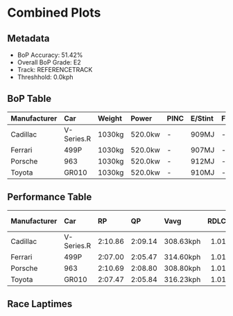 # Combined Plots

## Metadata

- BoP Accuracy: 51.42%
- Overall BoP Grade: E2
- Track: REFERENCETRACK
- Threshhold: 0.0kph

## BoP Table
| Manufacturer   | Car        | Weight   | Power   | PINC   | E/Stint   | FDS   | RDP    | QDP    | TDP    |
|:---------------|:-----------|:---------|:--------|:-------|:----------|:------|:-------|:-------|:-------|
| Cadillac       | V-Series.R | 1030kg   | 520.0kw | -      | 909MJ     | -     | 36.81% | 66.67% | 20.86% |
| Ferrari        | 499P       | 1030kg   | 520.0kw | -      | 907MJ     | -     | 39.06% | 25.00% | 9.38%  |
| Porsche        | 963        | 1030kg   | 520.0kw | -      | 912MJ     | -     | 33.50% | 32.00% | 28.93% |
| Toyota         | GR010      | 1030kg   | 520.0kw | -      | 910MJ     | -     | 43.94% | 60.00% | 7.58%  |

## Performance Table
| Manufacturer   | Car        | RP      | QP      | Vavg      |   RDLC | BOP-Grade   | Match   |
|:---------------|:-----------|:--------|:--------|:----------|-------:|:------------|:--------|
| Cadillac       | V-Series.R | 2:10.86 | 2:09.14 | 308.63kph |   1.01 | +Ω1         | 46.67%  |
| Ferrari        | 499P       | 2:07.00 | 2:05.47 | 314.60kph |   1.01 | -Ω1         | 42.00%  |
| Porsche        | 963        | 2:10.69 | 2:08.80 | 308.80kph |   1.01 | +E2         | 51.52%  |
| Toyota         | GR010      | 2:07.47 | 2:05.84 | 316.23kph |   1.01 | -D1         | 65.52%  |

## Race Laptimes
<div>                        <script type="text/javascript">window.PlotlyConfig = {MathJaxConfig: 'local'};</script>
        <script charset="utf-8" src="https://cdn.plot.ly/plotly-3.0.1.min.js"></script>                <div id="572fd28b-f4a8-49c7-8a2a-18c0d9e889f3" class="plotly-graph-div" style="height:100%; width:100%;"></div>            <script type="text/javascript">                window.PLOTLYENV=window.PLOTLYENV || {};                                if (document.getElementById("572fd28b-f4a8-49c7-8a2a-18c0d9e889f3")) {                    Plotly.newPlot(                        "572fd28b-f4a8-49c7-8a2a-18c0d9e889f3",                        [{"box":{"visible":true},"line":{"color":"rgb(0,30,255)"},"name":"V-Series.R","points":false,"y":[131.9524465927538,131.2893165671531,131.93772400199117,130.2556680073592,131.3917612612098,131.91625355712898,130.09433295025187,131.95980788813512,131.4868446598852,132.16469727624857,131.52487801935538,132.1248235929331,131.5211973716647,131.31262733586058,129.3588168534015,130.56729617850178,130.57895156285554,131.49175219013944,129.4489927218227,129.47598413822084,131.0003857234362,130.4666918082904,130.29860889708354,129.79742736987188,130.14892922433,131.52487801935538,129.23551515576435,129.8814688254753,130.98995722164602,130.8396641076107,130.39123853063185,130.8997813532248,129.98820760850447,130.62618654155236,130.1250050143407,130.41700306446646,131.344526282513,132.2223607567356,131.8677916958686,130.51024613929656,129.93974574724413,131.06295673417742,130.46730524957215,129.54591644434342,130.62679998283414,131.92729550020098,131.17582993002438,129.9563086618521,131.95980788813512,131.4236602078622,130.66299301845896,130.53723755569473,132.07513484910913,131.2598713856278,131.1279815100458,129.91030056571884,131.3623160796845,132.00642942555015,131.15067883747153,129.1888936183493],"type":"violin"},{"box":{"visible":true},"line":{"color":"rgb(255,0,0)"},"name":"499P","points":false,"y":[128.0985823793065,128.40158720213,127.606948071919,126.19611929213225,126.16378280906413,126.84045365845252,126.4494217428325,128.39500014076424,128.54231078585235,127.88599994432165,128.0231305854809,126.73266538155879,126.58415708894965,127.04644903207164,127.83150698211429,126.11887102702507,126.01467569269447,126.54044295443164,125.83682503581981,126.23624048408712,125.90149800195604,125.66675908783193,127.9159411323477,128.4369178040007,125.68951439073173,128.08061766649087,125.85419092487493,127.09914552299745,127.40873740718665,127.7422822417967,127.0218972578903,126.77877481111888,127.72431752898108,126.44283468146676,127.52490921672766,128.01594470035462,125.45597312412866,126.82428541691844,126.35121464610711,126.53924530691059,125.87694622777471,128.1009776743486,127.48598567229382,127.53329274937498,126.72488067267201,128.60099551438338,125.58531905640112,125.82664503189096,125.72424616884194,128.27942715498375],"type":"violin"},{"box":{"visible":true},"line":{"color":"rgb(255,128,102)"},"name":"963","points":false,"y":[131.39809914271834,131.8795975826638,129.87990508207398,132.31933340281805,132.45629022948623,131.62226614600925,131.06891143377604,131.85933042894158,129.99659475501994,129.4561373224281,130.71761410259134,132.5029660986646,131.75308141094342,132.34082886888706,130.31165687197407,132.1344723946247,132.26528765955888,130.13785067490187,129.76505787764822,130.94423773057585,132.4955962245838,132.74924272419793,131.53996921877368,130.85457092925947,131.32440040191037,131.02346387694445,131.01056659730304,131.72544438314043,129.44262588661329,131.0480301238804,132.63869461298597,132.8475077119419,130.41360679675842,131.03267621954544,130.30858609110706,129.93824991854694,130.27664997009026,129.34251843034914,129.62871520715345,129.32163712045354,129.6784618571988,129.8025214042256,129.14537429868778,131.59155833733928,130.54810699873298,129.19266432403955,129.18529444995877,130.4369447313476,130.33867974360362,128.7566134409257,130.30735777876023,128.91506573366286,130.0672227149609,129.99229566180614,128.52691903207415,129.21968719566914,131.8052846856824,131.62963602009003,132.7910053439891,130.35833274115242,129.91614029630455,130.74647944274113,130.8195640273757,128.91445157748944,130.03774321863773,129.18099535674497],"type":"violin"},{"box":{"visible":true},"line":{"color":"rgb(102,5,0)"},"name":"GR010","points":false,"y":[128.3093597101293,128.02054166552048,127.46802018887739,127.63485297240923,127.45964865135251,128.6675419228016,126.95735639985882,126.68288956243548,127.07635182610555,128.213087028593,127.9469917286946,127.40523365744069,127.68388626362648,129.01854853188112,127.88898893298638,128.27407965913153,127.66116351891604,127.3005894383795,127.51824941402676,126.85271218079762,127.81962476492298,126.36656503738769,126.45327024746695,126.81982399766413,125.85291141353878,125.84155004118358,127.1020644056463,125.4696145882918,127.30118740534556,126.02094013100273,127.85311091502255,127.39327431811941,127.79451015234828,128.7614227364736,127.39626415294973,127.6832882966604,127.4464933780991,126.6362481390825,127.42018283159229,126.29720086932427,127.01177139377064,126.71637571253507,128.01097419406344,127.26710328827993,128.90553277529503,128.58382654755266,128.66694395583554,126.59857622022047,127.52363111672133,126.17641154217937,128.10784484256578,128.72016301581522,128.9557620004444,126.77796631003964,128.2896268002492,128.8295909706049,128.08213226302502,126.31155207650981],"type":"violin"}],                        {"template":{"data":{"histogram2dcontour":[{"type":"histogram2dcontour","colorbar":{"outlinewidth":0,"ticks":""},"colorscale":[[0.0,"#0d0887"],[0.1111111111111111,"#46039f"],[0.2222222222222222,"#7201a8"],[0.3333333333333333,"#9c179e"],[0.4444444444444444,"#bd3786"],[0.5555555555555556,"#d8576b"],[0.6666666666666666,"#ed7953"],[0.7777777777777778,"#fb9f3a"],[0.8888888888888888,"#fdca26"],[1.0,"#f0f921"]]}],"choropleth":[{"type":"choropleth","colorbar":{"outlinewidth":0,"ticks":""}}],"histogram2d":[{"type":"histogram2d","colorbar":{"outlinewidth":0,"ticks":""},"colorscale":[[0.0,"#0d0887"],[0.1111111111111111,"#46039f"],[0.2222222222222222,"#7201a8"],[0.3333333333333333,"#9c179e"],[0.4444444444444444,"#bd3786"],[0.5555555555555556,"#d8576b"],[0.6666666666666666,"#ed7953"],[0.7777777777777778,"#fb9f3a"],[0.8888888888888888,"#fdca26"],[1.0,"#f0f921"]]}],"heatmap":[{"type":"heatmap","colorbar":{"outlinewidth":0,"ticks":""},"colorscale":[[0.0,"#0d0887"],[0.1111111111111111,"#46039f"],[0.2222222222222222,"#7201a8"],[0.3333333333333333,"#9c179e"],[0.4444444444444444,"#bd3786"],[0.5555555555555556,"#d8576b"],[0.6666666666666666,"#ed7953"],[0.7777777777777778,"#fb9f3a"],[0.8888888888888888,"#fdca26"],[1.0,"#f0f921"]]}],"contourcarpet":[{"type":"contourcarpet","colorbar":{"outlinewidth":0,"ticks":""}}],"contour":[{"type":"contour","colorbar":{"outlinewidth":0,"ticks":""},"colorscale":[[0.0,"#0d0887"],[0.1111111111111111,"#46039f"],[0.2222222222222222,"#7201a8"],[0.3333333333333333,"#9c179e"],[0.4444444444444444,"#bd3786"],[0.5555555555555556,"#d8576b"],[0.6666666666666666,"#ed7953"],[0.7777777777777778,"#fb9f3a"],[0.8888888888888888,"#fdca26"],[1.0,"#f0f921"]]}],"surface":[{"type":"surface","colorbar":{"outlinewidth":0,"ticks":""},"colorscale":[[0.0,"#0d0887"],[0.1111111111111111,"#46039f"],[0.2222222222222222,"#7201a8"],[0.3333333333333333,"#9c179e"],[0.4444444444444444,"#bd3786"],[0.5555555555555556,"#d8576b"],[0.6666666666666666,"#ed7953"],[0.7777777777777778,"#fb9f3a"],[0.8888888888888888,"#fdca26"],[1.0,"#f0f921"]]}],"mesh3d":[{"type":"mesh3d","colorbar":{"outlinewidth":0,"ticks":""}}],"scatter":[{"fillpattern":{"fillmode":"overlay","size":10,"solidity":0.2},"type":"scatter"}],"parcoords":[{"type":"parcoords","line":{"colorbar":{"outlinewidth":0,"ticks":""}}}],"scatterpolargl":[{"type":"scatterpolargl","marker":{"colorbar":{"outlinewidth":0,"ticks":""}}}],"bar":[{"error_x":{"color":"#2a3f5f"},"error_y":{"color":"#2a3f5f"},"marker":{"line":{"color":"#E5ECF6","width":0.5},"pattern":{"fillmode":"overlay","size":10,"solidity":0.2}},"type":"bar"}],"scattergeo":[{"type":"scattergeo","marker":{"colorbar":{"outlinewidth":0,"ticks":""}}}],"scatterpolar":[{"type":"scatterpolar","marker":{"colorbar":{"outlinewidth":0,"ticks":""}}}],"histogram":[{"marker":{"pattern":{"fillmode":"overlay","size":10,"solidity":0.2}},"type":"histogram"}],"scattergl":[{"type":"scattergl","marker":{"colorbar":{"outlinewidth":0,"ticks":""}}}],"scatter3d":[{"type":"scatter3d","line":{"colorbar":{"outlinewidth":0,"ticks":""}},"marker":{"colorbar":{"outlinewidth":0,"ticks":""}}}],"scattermap":[{"type":"scattermap","marker":{"colorbar":{"outlinewidth":0,"ticks":""}}}],"scattermapbox":[{"type":"scattermapbox","marker":{"colorbar":{"outlinewidth":0,"ticks":""}}}],"scatterternary":[{"type":"scatterternary","marker":{"colorbar":{"outlinewidth":0,"ticks":""}}}],"scattercarpet":[{"type":"scattercarpet","marker":{"colorbar":{"outlinewidth":0,"ticks":""}}}],"carpet":[{"aaxis":{"endlinecolor":"#2a3f5f","gridcolor":"white","linecolor":"white","minorgridcolor":"white","startlinecolor":"#2a3f5f"},"baxis":{"endlinecolor":"#2a3f5f","gridcolor":"white","linecolor":"white","minorgridcolor":"white","startlinecolor":"#2a3f5f"},"type":"carpet"}],"table":[{"cells":{"fill":{"color":"#EBF0F8"},"line":{"color":"white"}},"header":{"fill":{"color":"#C8D4E3"},"line":{"color":"white"}},"type":"table"}],"barpolar":[{"marker":{"line":{"color":"#E5ECF6","width":0.5},"pattern":{"fillmode":"overlay","size":10,"solidity":0.2}},"type":"barpolar"}],"pie":[{"automargin":true,"type":"pie"}]},"layout":{"autotypenumbers":"strict","colorway":["#636efa","#EF553B","#00cc96","#ab63fa","#FFA15A","#19d3f3","#FF6692","#B6E880","#FF97FF","#FECB52"],"font":{"color":"#2a3f5f"},"hovermode":"closest","hoverlabel":{"align":"left"},"paper_bgcolor":"white","plot_bgcolor":"#E5ECF6","polar":{"bgcolor":"#E5ECF6","angularaxis":{"gridcolor":"white","linecolor":"white","ticks":""},"radialaxis":{"gridcolor":"white","linecolor":"white","ticks":""}},"ternary":{"bgcolor":"#E5ECF6","aaxis":{"gridcolor":"white","linecolor":"white","ticks":""},"baxis":{"gridcolor":"white","linecolor":"white","ticks":""},"caxis":{"gridcolor":"white","linecolor":"white","ticks":""}},"coloraxis":{"colorbar":{"outlinewidth":0,"ticks":""}},"colorscale":{"sequential":[[0.0,"#0d0887"],[0.1111111111111111,"#46039f"],[0.2222222222222222,"#7201a8"],[0.3333333333333333,"#9c179e"],[0.4444444444444444,"#bd3786"],[0.5555555555555556,"#d8576b"],[0.6666666666666666,"#ed7953"],[0.7777777777777778,"#fb9f3a"],[0.8888888888888888,"#fdca26"],[1.0,"#f0f921"]],"sequentialminus":[[0.0,"#0d0887"],[0.1111111111111111,"#46039f"],[0.2222222222222222,"#7201a8"],[0.3333333333333333,"#9c179e"],[0.4444444444444444,"#bd3786"],[0.5555555555555556,"#d8576b"],[0.6666666666666666,"#ed7953"],[0.7777777777777778,"#fb9f3a"],[0.8888888888888888,"#fdca26"],[1.0,"#f0f921"]],"diverging":[[0,"#8e0152"],[0.1,"#c51b7d"],[0.2,"#de77ae"],[0.3,"#f1b6da"],[0.4,"#fde0ef"],[0.5,"#f7f7f7"],[0.6,"#e6f5d0"],[0.7,"#b8e186"],[0.8,"#7fbc41"],[0.9,"#4d9221"],[1,"#276419"]]},"xaxis":{"gridcolor":"white","linecolor":"white","ticks":"","title":{"standoff":15},"zerolinecolor":"white","automargin":true,"zerolinewidth":2},"yaxis":{"gridcolor":"white","linecolor":"white","ticks":"","title":{"standoff":15},"zerolinecolor":"white","automargin":true,"zerolinewidth":2},"scene":{"xaxis":{"backgroundcolor":"#E5ECF6","gridcolor":"white","linecolor":"white","showbackground":true,"ticks":"","zerolinecolor":"white","gridwidth":2},"yaxis":{"backgroundcolor":"#E5ECF6","gridcolor":"white","linecolor":"white","showbackground":true,"ticks":"","zerolinecolor":"white","gridwidth":2},"zaxis":{"backgroundcolor":"#E5ECF6","gridcolor":"white","linecolor":"white","showbackground":true,"ticks":"","zerolinecolor":"white","gridwidth":2}},"shapedefaults":{"line":{"color":"#2a3f5f"}},"annotationdefaults":{"arrowcolor":"#2a3f5f","arrowhead":0,"arrowwidth":1},"geo":{"bgcolor":"white","landcolor":"#E5ECF6","subunitcolor":"white","showland":true,"showlakes":true,"lakecolor":"white"},"title":{"x":0.05},"mapbox":{"style":"light"}}},"xaxis":{"showticklabels":false,"title":{}}},                        {"responsive": true}                    )                };            </script>        </div>

## Quali Laptimes
<div>                        <script type="text/javascript">window.PlotlyConfig = {MathJaxConfig: 'local'};</script>
        <script charset="utf-8" src="https://cdn.plot.ly/plotly-3.0.1.min.js"></script>                <div id="0bcc68ef-ea0d-4d31-b5cb-2c0ccab9c86e" class="plotly-graph-div" style="height:100%; width:100%;"></div>            <script type="text/javascript">                window.PLOTLYENV=window.PLOTLYENV || {};                                if (document.getElementById("0bcc68ef-ea0d-4d31-b5cb-2c0ccab9c86e")) {                    Plotly.newPlot(                        "0bcc68ef-ea0d-4d31-b5cb-2c0ccab9c86e",                        [{"box":{"visible":true},"line":{"color":"rgb(0,30,255)"},"name":"V-Series.R","points":false,"y":[129.23509663897872,129.03512112407543,129.39581315709114,129.13449545970218,129.011197672906,129.12529413232934,129.05168351334655,129.1203867577305],"type":"violin"},{"box":{"visible":true},"line":{"color":"rgb(255,0,0)"},"name":"499P","points":false,"y":[125.37654975950822,125.38493326683793,125.52505760363427,125.44361781814578,125.64242670625003],"type":"violin"},{"box":{"visible":true},"line":{"color":"rgb(255,128,102)"},"name":"963","points":false,"y":[128.99983028272757,128.75227582322745,128.630034291117,128.99184465500173,128.79466107807983,128.61406303566537,128.86653172761208,128.7510472651158],"type":"violin"},{"box":{"visible":true},"line":{"color":"rgb(102,5,0)"},"name":"GR010","points":false,"y":[125.90165064111625,125.962682551376,125.76761977936937,125.65273618358633,125.88250337515241,125.84600389940884],"type":"violin"}],                        {"template":{"data":{"histogram2dcontour":[{"type":"histogram2dcontour","colorbar":{"outlinewidth":0,"ticks":""},"colorscale":[[0.0,"#0d0887"],[0.1111111111111111,"#46039f"],[0.2222222222222222,"#7201a8"],[0.3333333333333333,"#9c179e"],[0.4444444444444444,"#bd3786"],[0.5555555555555556,"#d8576b"],[0.6666666666666666,"#ed7953"],[0.7777777777777778,"#fb9f3a"],[0.8888888888888888,"#fdca26"],[1.0,"#f0f921"]]}],"choropleth":[{"type":"choropleth","colorbar":{"outlinewidth":0,"ticks":""}}],"histogram2d":[{"type":"histogram2d","colorbar":{"outlinewidth":0,"ticks":""},"colorscale":[[0.0,"#0d0887"],[0.1111111111111111,"#46039f"],[0.2222222222222222,"#7201a8"],[0.3333333333333333,"#9c179e"],[0.4444444444444444,"#bd3786"],[0.5555555555555556,"#d8576b"],[0.6666666666666666,"#ed7953"],[0.7777777777777778,"#fb9f3a"],[0.8888888888888888,"#fdca26"],[1.0,"#f0f921"]]}],"heatmap":[{"type":"heatmap","colorbar":{"outlinewidth":0,"ticks":""},"colorscale":[[0.0,"#0d0887"],[0.1111111111111111,"#46039f"],[0.2222222222222222,"#7201a8"],[0.3333333333333333,"#9c179e"],[0.4444444444444444,"#bd3786"],[0.5555555555555556,"#d8576b"],[0.6666666666666666,"#ed7953"],[0.7777777777777778,"#fb9f3a"],[0.8888888888888888,"#fdca26"],[1.0,"#f0f921"]]}],"contourcarpet":[{"type":"contourcarpet","colorbar":{"outlinewidth":0,"ticks":""}}],"contour":[{"type":"contour","colorbar":{"outlinewidth":0,"ticks":""},"colorscale":[[0.0,"#0d0887"],[0.1111111111111111,"#46039f"],[0.2222222222222222,"#7201a8"],[0.3333333333333333,"#9c179e"],[0.4444444444444444,"#bd3786"],[0.5555555555555556,"#d8576b"],[0.6666666666666666,"#ed7953"],[0.7777777777777778,"#fb9f3a"],[0.8888888888888888,"#fdca26"],[1.0,"#f0f921"]]}],"surface":[{"type":"surface","colorbar":{"outlinewidth":0,"ticks":""},"colorscale":[[0.0,"#0d0887"],[0.1111111111111111,"#46039f"],[0.2222222222222222,"#7201a8"],[0.3333333333333333,"#9c179e"],[0.4444444444444444,"#bd3786"],[0.5555555555555556,"#d8576b"],[0.6666666666666666,"#ed7953"],[0.7777777777777778,"#fb9f3a"],[0.8888888888888888,"#fdca26"],[1.0,"#f0f921"]]}],"mesh3d":[{"type":"mesh3d","colorbar":{"outlinewidth":0,"ticks":""}}],"scatter":[{"fillpattern":{"fillmode":"overlay","size":10,"solidity":0.2},"type":"scatter"}],"parcoords":[{"type":"parcoords","line":{"colorbar":{"outlinewidth":0,"ticks":""}}}],"scatterpolargl":[{"type":"scatterpolargl","marker":{"colorbar":{"outlinewidth":0,"ticks":""}}}],"bar":[{"error_x":{"color":"#2a3f5f"},"error_y":{"color":"#2a3f5f"},"marker":{"line":{"color":"#E5ECF6","width":0.5},"pattern":{"fillmode":"overlay","size":10,"solidity":0.2}},"type":"bar"}],"scattergeo":[{"type":"scattergeo","marker":{"colorbar":{"outlinewidth":0,"ticks":""}}}],"scatterpolar":[{"type":"scatterpolar","marker":{"colorbar":{"outlinewidth":0,"ticks":""}}}],"histogram":[{"marker":{"pattern":{"fillmode":"overlay","size":10,"solidity":0.2}},"type":"histogram"}],"scattergl":[{"type":"scattergl","marker":{"colorbar":{"outlinewidth":0,"ticks":""}}}],"scatter3d":[{"type":"scatter3d","line":{"colorbar":{"outlinewidth":0,"ticks":""}},"marker":{"colorbar":{"outlinewidth":0,"ticks":""}}}],"scattermap":[{"type":"scattermap","marker":{"colorbar":{"outlinewidth":0,"ticks":""}}}],"scattermapbox":[{"type":"scattermapbox","marker":{"colorbar":{"outlinewidth":0,"ticks":""}}}],"scatterternary":[{"type":"scatterternary","marker":{"colorbar":{"outlinewidth":0,"ticks":""}}}],"scattercarpet":[{"type":"scattercarpet","marker":{"colorbar":{"outlinewidth":0,"ticks":""}}}],"carpet":[{"aaxis":{"endlinecolor":"#2a3f5f","gridcolor":"white","linecolor":"white","minorgridcolor":"white","startlinecolor":"#2a3f5f"},"baxis":{"endlinecolor":"#2a3f5f","gridcolor":"white","linecolor":"white","minorgridcolor":"white","startlinecolor":"#2a3f5f"},"type":"carpet"}],"table":[{"cells":{"fill":{"color":"#EBF0F8"},"line":{"color":"white"}},"header":{"fill":{"color":"#C8D4E3"},"line":{"color":"white"}},"type":"table"}],"barpolar":[{"marker":{"line":{"color":"#E5ECF6","width":0.5},"pattern":{"fillmode":"overlay","size":10,"solidity":0.2}},"type":"barpolar"}],"pie":[{"automargin":true,"type":"pie"}]},"layout":{"autotypenumbers":"strict","colorway":["#636efa","#EF553B","#00cc96","#ab63fa","#FFA15A","#19d3f3","#FF6692","#B6E880","#FF97FF","#FECB52"],"font":{"color":"#2a3f5f"},"hovermode":"closest","hoverlabel":{"align":"left"},"paper_bgcolor":"white","plot_bgcolor":"#E5ECF6","polar":{"bgcolor":"#E5ECF6","angularaxis":{"gridcolor":"white","linecolor":"white","ticks":""},"radialaxis":{"gridcolor":"white","linecolor":"white","ticks":""}},"ternary":{"bgcolor":"#E5ECF6","aaxis":{"gridcolor":"white","linecolor":"white","ticks":""},"baxis":{"gridcolor":"white","linecolor":"white","ticks":""},"caxis":{"gridcolor":"white","linecolor":"white","ticks":""}},"coloraxis":{"colorbar":{"outlinewidth":0,"ticks":""}},"colorscale":{"sequential":[[0.0,"#0d0887"],[0.1111111111111111,"#46039f"],[0.2222222222222222,"#7201a8"],[0.3333333333333333,"#9c179e"],[0.4444444444444444,"#bd3786"],[0.5555555555555556,"#d8576b"],[0.6666666666666666,"#ed7953"],[0.7777777777777778,"#fb9f3a"],[0.8888888888888888,"#fdca26"],[1.0,"#f0f921"]],"sequentialminus":[[0.0,"#0d0887"],[0.1111111111111111,"#46039f"],[0.2222222222222222,"#7201a8"],[0.3333333333333333,"#9c179e"],[0.4444444444444444,"#bd3786"],[0.5555555555555556,"#d8576b"],[0.6666666666666666,"#ed7953"],[0.7777777777777778,"#fb9f3a"],[0.8888888888888888,"#fdca26"],[1.0,"#f0f921"]],"diverging":[[0,"#8e0152"],[0.1,"#c51b7d"],[0.2,"#de77ae"],[0.3,"#f1b6da"],[0.4,"#fde0ef"],[0.5,"#f7f7f7"],[0.6,"#e6f5d0"],[0.7,"#b8e186"],[0.8,"#7fbc41"],[0.9,"#4d9221"],[1,"#276419"]]},"xaxis":{"gridcolor":"white","linecolor":"white","ticks":"","title":{"standoff":15},"zerolinecolor":"white","automargin":true,"zerolinewidth":2},"yaxis":{"gridcolor":"white","linecolor":"white","ticks":"","title":{"standoff":15},"zerolinecolor":"white","automargin":true,"zerolinewidth":2},"scene":{"xaxis":{"backgroundcolor":"#E5ECF6","gridcolor":"white","linecolor":"white","showbackground":true,"ticks":"","zerolinecolor":"white","gridwidth":2},"yaxis":{"backgroundcolor":"#E5ECF6","gridcolor":"white","linecolor":"white","showbackground":true,"ticks":"","zerolinecolor":"white","gridwidth":2},"zaxis":{"backgroundcolor":"#E5ECF6","gridcolor":"white","linecolor":"white","showbackground":true,"ticks":"","zerolinecolor":"white","gridwidth":2}},"shapedefaults":{"line":{"color":"#2a3f5f"}},"annotationdefaults":{"arrowcolor":"#2a3f5f","arrowhead":0,"arrowwidth":1},"geo":{"bgcolor":"white","landcolor":"#E5ECF6","subunitcolor":"white","showland":true,"showlakes":true,"lakecolor":"white"},"title":{"x":0.05},"mapbox":{"style":"light"}}},"xaxis":{"showticklabels":false,"title":{}}},                        {"responsive": true}                    )                };            </script>        </div>

## Topspeeds
<div>                        <script type="text/javascript">window.PlotlyConfig = {MathJaxConfig: 'local'};</script>
        <script charset="utf-8" src="https://cdn.plot.ly/plotly-3.0.1.min.js"></script>                <div id="4074746b-0212-49d0-b7ad-a8b45e837aeb" class="plotly-graph-div" style="height:100%; width:100%;"></div>            <script type="text/javascript">                window.PLOTLYENV=window.PLOTLYENV || {};                                if (document.getElementById("4074746b-0212-49d0-b7ad-a8b45e837aeb")) {                    Plotly.newPlot(                        "4074746b-0212-49d0-b7ad-a8b45e837aeb",                        [{"box":{"visible":true},"line":{"color":"rgb(0,30,255)"},"name":"V-Series.R","points":false,"y":[310.23728958540846,308.2861116634877,307.3569793197159,307.3569793197159,307.3569793197159,310.23728958540846,307.3569793197159,307.3569793197159,307.3569793197159,308.2861116634877,310.23728958540846,310.23728958540846,310.23728958540846,309.3081572416367,308.2861116634877,309.3081572416367,310.23728958540846,307.3569793197159,308.2861116634877,308.2861116634877,307.3569793197159,309.3081572416367,313.1175998511011,307.3569793197159,309.3081572416367,308.2861116634877,307.3569793197159,307.3569793197159,307.3569793197159,309.3081572416367,310.23728958540846,307.3569793197159,309.3081572416367,307.3569793197159,310.23728958540846,308.2861116634877,307.3569793197159,307.3569793197159,307.3569793197159,310.23728958540846,307.3569793197159,307.3569793197159,307.3569793197159,308.2861116634877,310.23728958540846,310.23728958540846,310.23728958540846,309.3081572416367,308.2861116634877,309.3081572416367,310.23728958540846,307.3569793197159,308.2861116634877,308.2861116634877,307.3569793197159,309.3081572416367,313.1175998511011,307.3569793197159,309.3081572416367,308.2861116634877,307.3569793197159,307.3569793197159,307.3569793197159,309.3081572416367,310.23728958540846,307.3569793197159,309.3081572416367,307.3569793197159,310.23728958540846,308.2861116634877,307.3569793197159,307.3569793197159,307.3569793197159,310.23728958540846,307.3569793197159,307.3569793197159,307.3569793197159,308.2861116634877,310.23728958540846,310.23728958540846,310.23728958540846,309.3081572416367,308.2861116634877,309.3081572416367,310.23728958540846,307.3569793197159,308.2861116634877,308.2861116634877,307.3569793197159,309.3081572416367,313.1175998511011,307.3569793197159,309.3081572416367,308.2861116634877,307.3569793197159,307.3569793197159,307.3569793197159,309.3081572416367,310.23728958540846,307.3569793197159,309.3081572416367,307.3569793197159],"type":"violin"},{"box":{"visible":true},"line":{"color":"rgb(255,0,0)"},"name":"499P","points":false,"y":[313.1086801726719,314.1371052195215,315.0720370802939,313.1086801726719,314.1371052195215,319.09224408161515,317.03539398791594,316.10046212714354,313.1086801726719,313.1086801726719,314.1371052195215,313.1086801726719,313.1086801726719,314.1371052195215,315.0720370802939,313.1086801726719,314.1371052195215,319.09224408161515,317.03539398791594,316.10046212714354,313.1086801726719,313.1086801726719,314.1371052195215,313.1086801726719,313.1086801726719,314.1371052195215,315.0720370802939,313.1086801726719,314.1371052195215,319.09224408161515,317.03539398791594,316.10046212714354,313.1086801726719,313.1086801726719,314.1371052195215,313.1086801726719],"type":"violin"},{"box":{"visible":true},"line":{"color":"rgb(255,128,102)"},"name":"963","points":false,"y":[307.98408536327275,307.0558632856258,307.98408536327275,307.98408536327275,309.0051296486844,309.9333517263314,307.98408536327275,307.0558632856258,312.8108401670371,307.0558632856258,307.0558632856258,309.0051296486844,307.0558632856258,309.0051296486844,310.8615738039784,309.0051296486844,309.9333517263314,307.98408536327275,307.98408536327275,310.8615738039784,307.98408536327275,309.9333517263314,309.0051296486844,307.98408536327275,307.0558632856258,309.9333517263314,309.0051296486844,309.9333517263314,307.0558632856258,307.98408536327275,307.98408536327275,309.9333517263314,307.0558632856258,309.0051296486844,309.0051296486844,309.0051296486844,309.9333517263314,309.0051296486844,309.0051296486844,309.9333517263314,307.98408536327275,309.0051296486844,309.0051296486844,309.0051296486844,310.8615738039784,311.8826180893901,307.98408536327275,307.0558632856258,307.0558632856258,310.8615738039784,311.8826180893901,309.9333517263314,307.98408536327275,307.98408536327275,307.0558632856258,309.9333517263314,307.0558632856258,307.98408536327275,307.0558632856258,307.98408536327275,307.98408536327275,309.0051296486844,309.9333517263314,307.98408536327275,307.0558632856258,312.8108401670371,307.0558632856258,307.0558632856258,309.0051296486844,307.0558632856258,309.0051296486844,310.8615738039784,309.0051296486844,309.9333517263314,307.98408536327275,307.98408536327275,310.8615738039784,307.98408536327275,309.9333517263314,309.0051296486844,307.98408536327275,307.0558632856258,309.9333517263314,309.0051296486844,309.9333517263314,307.0558632856258,307.98408536327275,307.98408536327275,309.9333517263314,307.0558632856258,309.0051296486844,309.0051296486844,309.0051296486844,309.9333517263314,309.0051296486844,309.0051296486844,309.9333517263314,307.98408536327275,309.0051296486844,309.0051296486844,309.0051296486844,310.8615738039784,311.8826180893901,307.98408536327275,307.0558632856258,307.0558632856258,310.8615738039784,311.8826180893901,309.9333517263314,307.98408536327275,307.98408536327275,307.0558632856258,309.9333517263314,307.0558632856258,307.98408536327275,307.0558632856258,307.98408536327275,307.98408536327275,309.0051296486844,309.9333517263314,307.98408536327275,307.0558632856258,312.8108401670371,307.0558632856258,307.0558632856258,309.0051296486844,307.0558632856258,309.0051296486844,310.8615738039784,309.0051296486844,309.9333517263314,307.98408536327275,307.98408536327275,310.8615738039784,307.98408536327275,309.9333517263314,309.0051296486844,307.98408536327275,307.0558632856258,309.9333517263314,309.0051296486844,309.9333517263314,307.0558632856258,307.98408536327275,307.98408536327275,309.9333517263314,307.0558632856258,309.0051296486844,309.0051296486844,309.0051296486844,309.9333517263314,309.0051296486844,309.0051296486844,309.9333517263314,307.98408536327275,309.0051296486844,309.0051296486844,309.0051296486844,310.8615738039784,311.8826180893901,307.98408536327275,307.0558632856258,307.0558632856258,310.8615738039784,311.8826180893901,309.9333517263314,307.98408536327275,307.98408536327275,307.0558632856258,309.9333517263314,307.0558632856258],"type":"violin"},{"box":{"visible":true},"line":{"color":"rgb(102,5,0)"},"name":"GR010","points":false,"y":[320.75198029865186,314.84856961830855,315.7856189326488,314.84856961830855,314.84856961830855,314.84856961830855,314.84856961830855,314.84856961830855,316.816373178423,319.8149309843117,320.75198029865186,314.84856961830855,315.7856189326488,314.84856961830855,314.84856961830855,314.84856961830855,314.84856961830855,314.84856961830855,316.816373178423,319.8149309843117,320.75198029865186,314.84856961830855,315.7856189326488,314.84856961830855,314.84856961830855,314.84856961830855,314.84856961830855,314.84856961830855,316.816373178423,319.8149309843117],"type":"violin"}],                        {"template":{"data":{"histogram2dcontour":[{"type":"histogram2dcontour","colorbar":{"outlinewidth":0,"ticks":""},"colorscale":[[0.0,"#0d0887"],[0.1111111111111111,"#46039f"],[0.2222222222222222,"#7201a8"],[0.3333333333333333,"#9c179e"],[0.4444444444444444,"#bd3786"],[0.5555555555555556,"#d8576b"],[0.6666666666666666,"#ed7953"],[0.7777777777777778,"#fb9f3a"],[0.8888888888888888,"#fdca26"],[1.0,"#f0f921"]]}],"choropleth":[{"type":"choropleth","colorbar":{"outlinewidth":0,"ticks":""}}],"histogram2d":[{"type":"histogram2d","colorbar":{"outlinewidth":0,"ticks":""},"colorscale":[[0.0,"#0d0887"],[0.1111111111111111,"#46039f"],[0.2222222222222222,"#7201a8"],[0.3333333333333333,"#9c179e"],[0.4444444444444444,"#bd3786"],[0.5555555555555556,"#d8576b"],[0.6666666666666666,"#ed7953"],[0.7777777777777778,"#fb9f3a"],[0.8888888888888888,"#fdca26"],[1.0,"#f0f921"]]}],"heatmap":[{"type":"heatmap","colorbar":{"outlinewidth":0,"ticks":""},"colorscale":[[0.0,"#0d0887"],[0.1111111111111111,"#46039f"],[0.2222222222222222,"#7201a8"],[0.3333333333333333,"#9c179e"],[0.4444444444444444,"#bd3786"],[0.5555555555555556,"#d8576b"],[0.6666666666666666,"#ed7953"],[0.7777777777777778,"#fb9f3a"],[0.8888888888888888,"#fdca26"],[1.0,"#f0f921"]]}],"contourcarpet":[{"type":"contourcarpet","colorbar":{"outlinewidth":0,"ticks":""}}],"contour":[{"type":"contour","colorbar":{"outlinewidth":0,"ticks":""},"colorscale":[[0.0,"#0d0887"],[0.1111111111111111,"#46039f"],[0.2222222222222222,"#7201a8"],[0.3333333333333333,"#9c179e"],[0.4444444444444444,"#bd3786"],[0.5555555555555556,"#d8576b"],[0.6666666666666666,"#ed7953"],[0.7777777777777778,"#fb9f3a"],[0.8888888888888888,"#fdca26"],[1.0,"#f0f921"]]}],"surface":[{"type":"surface","colorbar":{"outlinewidth":0,"ticks":""},"colorscale":[[0.0,"#0d0887"],[0.1111111111111111,"#46039f"],[0.2222222222222222,"#7201a8"],[0.3333333333333333,"#9c179e"],[0.4444444444444444,"#bd3786"],[0.5555555555555556,"#d8576b"],[0.6666666666666666,"#ed7953"],[0.7777777777777778,"#fb9f3a"],[0.8888888888888888,"#fdca26"],[1.0,"#f0f921"]]}],"mesh3d":[{"type":"mesh3d","colorbar":{"outlinewidth":0,"ticks":""}}],"scatter":[{"fillpattern":{"fillmode":"overlay","size":10,"solidity":0.2},"type":"scatter"}],"parcoords":[{"type":"parcoords","line":{"colorbar":{"outlinewidth":0,"ticks":""}}}],"scatterpolargl":[{"type":"scatterpolargl","marker":{"colorbar":{"outlinewidth":0,"ticks":""}}}],"bar":[{"error_x":{"color":"#2a3f5f"},"error_y":{"color":"#2a3f5f"},"marker":{"line":{"color":"#E5ECF6","width":0.5},"pattern":{"fillmode":"overlay","size":10,"solidity":0.2}},"type":"bar"}],"scattergeo":[{"type":"scattergeo","marker":{"colorbar":{"outlinewidth":0,"ticks":""}}}],"scatterpolar":[{"type":"scatterpolar","marker":{"colorbar":{"outlinewidth":0,"ticks":""}}}],"histogram":[{"marker":{"pattern":{"fillmode":"overlay","size":10,"solidity":0.2}},"type":"histogram"}],"scattergl":[{"type":"scattergl","marker":{"colorbar":{"outlinewidth":0,"ticks":""}}}],"scatter3d":[{"type":"scatter3d","line":{"colorbar":{"outlinewidth":0,"ticks":""}},"marker":{"colorbar":{"outlinewidth":0,"ticks":""}}}],"scattermap":[{"type":"scattermap","marker":{"colorbar":{"outlinewidth":0,"ticks":""}}}],"scattermapbox":[{"type":"scattermapbox","marker":{"colorbar":{"outlinewidth":0,"ticks":""}}}],"scatterternary":[{"type":"scatterternary","marker":{"colorbar":{"outlinewidth":0,"ticks":""}}}],"scattercarpet":[{"type":"scattercarpet","marker":{"colorbar":{"outlinewidth":0,"ticks":""}}}],"carpet":[{"aaxis":{"endlinecolor":"#2a3f5f","gridcolor":"white","linecolor":"white","minorgridcolor":"white","startlinecolor":"#2a3f5f"},"baxis":{"endlinecolor":"#2a3f5f","gridcolor":"white","linecolor":"white","minorgridcolor":"white","startlinecolor":"#2a3f5f"},"type":"carpet"}],"table":[{"cells":{"fill":{"color":"#EBF0F8"},"line":{"color":"white"}},"header":{"fill":{"color":"#C8D4E3"},"line":{"color":"white"}},"type":"table"}],"barpolar":[{"marker":{"line":{"color":"#E5ECF6","width":0.5},"pattern":{"fillmode":"overlay","size":10,"solidity":0.2}},"type":"barpolar"}],"pie":[{"automargin":true,"type":"pie"}]},"layout":{"autotypenumbers":"strict","colorway":["#636efa","#EF553B","#00cc96","#ab63fa","#FFA15A","#19d3f3","#FF6692","#B6E880","#FF97FF","#FECB52"],"font":{"color":"#2a3f5f"},"hovermode":"closest","hoverlabel":{"align":"left"},"paper_bgcolor":"white","plot_bgcolor":"#E5ECF6","polar":{"bgcolor":"#E5ECF6","angularaxis":{"gridcolor":"white","linecolor":"white","ticks":""},"radialaxis":{"gridcolor":"white","linecolor":"white","ticks":""}},"ternary":{"bgcolor":"#E5ECF6","aaxis":{"gridcolor":"white","linecolor":"white","ticks":""},"baxis":{"gridcolor":"white","linecolor":"white","ticks":""},"caxis":{"gridcolor":"white","linecolor":"white","ticks":""}},"coloraxis":{"colorbar":{"outlinewidth":0,"ticks":""}},"colorscale":{"sequential":[[0.0,"#0d0887"],[0.1111111111111111,"#46039f"],[0.2222222222222222,"#7201a8"],[0.3333333333333333,"#9c179e"],[0.4444444444444444,"#bd3786"],[0.5555555555555556,"#d8576b"],[0.6666666666666666,"#ed7953"],[0.7777777777777778,"#fb9f3a"],[0.8888888888888888,"#fdca26"],[1.0,"#f0f921"]],"sequentialminus":[[0.0,"#0d0887"],[0.1111111111111111,"#46039f"],[0.2222222222222222,"#7201a8"],[0.3333333333333333,"#9c179e"],[0.4444444444444444,"#bd3786"],[0.5555555555555556,"#d8576b"],[0.6666666666666666,"#ed7953"],[0.7777777777777778,"#fb9f3a"],[0.8888888888888888,"#fdca26"],[1.0,"#f0f921"]],"diverging":[[0,"#8e0152"],[0.1,"#c51b7d"],[0.2,"#de77ae"],[0.3,"#f1b6da"],[0.4,"#fde0ef"],[0.5,"#f7f7f7"],[0.6,"#e6f5d0"],[0.7,"#b8e186"],[0.8,"#7fbc41"],[0.9,"#4d9221"],[1,"#276419"]]},"xaxis":{"gridcolor":"white","linecolor":"white","ticks":"","title":{"standoff":15},"zerolinecolor":"white","automargin":true,"zerolinewidth":2},"yaxis":{"gridcolor":"white","linecolor":"white","ticks":"","title":{"standoff":15},"zerolinecolor":"white","automargin":true,"zerolinewidth":2},"scene":{"xaxis":{"backgroundcolor":"#E5ECF6","gridcolor":"white","linecolor":"white","showbackground":true,"ticks":"","zerolinecolor":"white","gridwidth":2},"yaxis":{"backgroundcolor":"#E5ECF6","gridcolor":"white","linecolor":"white","showbackground":true,"ticks":"","zerolinecolor":"white","gridwidth":2},"zaxis":{"backgroundcolor":"#E5ECF6","gridcolor":"white","linecolor":"white","showbackground":true,"ticks":"","zerolinecolor":"white","gridwidth":2}},"shapedefaults":{"line":{"color":"#2a3f5f"}},"annotationdefaults":{"arrowcolor":"#2a3f5f","arrowhead":0,"arrowwidth":1},"geo":{"bgcolor":"white","landcolor":"#E5ECF6","subunitcolor":"white","showland":true,"showlakes":true,"lakecolor":"white"},"title":{"x":0.05},"mapbox":{"style":"light"}}},"xaxis":{"showticklabels":false,"title":{}}},                        {"responsive": true}                    )                };            </script>        </div>

## Laptimes Lineplot
<div>                        <script type="text/javascript">window.PlotlyConfig = {MathJaxConfig: 'local'};</script>
        <script charset="utf-8" src="https://cdn.plot.ly/plotly-3.0.1.min.js"></script>                <div id="696c526e-d25f-4eae-9d72-cdbc72b5f50a" class="plotly-graph-div" style="height:100%; width:100%;"></div>            <script type="text/javascript">                window.PLOTLYENV=window.PLOTLYENV || {};                                if (document.getElementById("696c526e-d25f-4eae-9d72-cdbc72b5f50a")) {                    Plotly.newPlot(                        "696c526e-d25f-4eae-9d72-cdbc72b5f50a",                        [{"line":{"color":"rgb(0,30,255)"},"name":"V-Series.R","x":{"dtype":"f8","bdata":"AAAAAAAAAAAEDSd1Xx77PwQNJ3VfHgtAw0ndl8dWFEAEDSd1Xx4bQCJoOKn78iBAw0ndl8dWJEBkK4KGk7onQAQNJ3VfHitApO7LYyuCLkAiaDip+\u002fIwQPPYiqDhpDJAw0ndl8dWNECTui+PrQg2QGQrgoaTujdANJzUfXlsOUAEDSd1Xx47QNR9eWxF0DxApO7LYyuCPkC6L4+tCBpAQCJoOKn78kBAi6DhpO7LQUDz2Iqg4aRCQFsRNJzUfUNAw0ndl8dWREArgoaTui9FQJO6L4+tCEZA+\u002fLYiqDhRkBkK4KGk7pHQMxjK4KGk0hANJzUfXlsSUCc1H15bEVKQAQNJ3VfHktAbEXQcFL3S0DUfXlsRdBMQDy2Img4qU1ApO7LYyuCTkANJ3VfHltPQLovj60IGlBA7stjK4KGUEAiaDip+\u002fJQQFcEDSd1X1FAi6DhpO7LUUC\u002fPLYiaDhSQPPYiqDhpFJAJ3VfHlsRU0BbETSc1H1TQI+tCBpO6lNAw0ndl8dWVED35bEVQcNUQCuChpO6L1VAXx5bETScVUCTui+PrQhWQMdWBA0ndVZA+\u002fLYiqDhVkAvj60IGk5XQGQrgoaTuldAmMdWBA0nWEDMYyuChpNYQAAAAAAAAFlA"},"y":[132.2223607567356,132.16469727624857,132.1248235929331,132.07513484910913,132.00642942555015,131.95980788813512,131.95980788813512,131.9524465927538,131.93772400199117,131.92729550020098,131.91625355712898,131.8677916958686,131.52487801935538,131.52487801935538,131.5211973716647,131.49175219013944,131.4868446598852,131.4236602078622,131.3917612612098,131.3623160796845,131.344526282513,131.31262733586058,131.2893165671531,131.2598713856278,131.17582993002438,131.15067883747153,131.1279815100458,131.06295673417742,131.0003857234362,130.98995722164602,130.8997813532248,130.8396641076107,130.66299301845896,130.62679998283414,130.62618654155236,130.57895156285554,130.56729617850178,130.53723755569473,130.51024613929656,130.46730524957215,130.4666918082904,130.41700306446646,130.39123853063185,130.29860889708354,130.2556680073592,130.14892922433,130.1250050143407,130.09433295025187,129.98820760850447,129.9563086618521,129.93974574724413,129.91030056571884,129.8814688254753,129.79742736987188,129.54591644434342,129.47598413822084,129.4489927218227,129.3588168534015,129.23551515576435,129.1888936183493],"type":"scatter"},{"line":{"color":"rgb(255,0,0)"},"name":"499P","x":{"dtype":"f8","bdata":"AAAAAAAAAAAVvJyCl1MAQBW8nIKXUxBAIBrrQ2N9GEAVvJyCl1MgQBrrQ2N9aCRAIBrrQ2N9KEAlSZIkSZIsQBW8nIKXUzBAmFPwcgpeMkAa60NjfWg0QJ2Cl1PwcjZAIBrrQ2N9OECisT401oc6QCVJkiRJkjxAp+DlFLycPkAVvJyCl1NAQNaHxvrQWEFAmFPwcgpeQkBZHxrrQ2NDQBrrQ2N9aERA3LZt27ZtRUCdgpdT8HJGQF5OwcspeEdAIBrrQ2N9SEDh5RS8nIJJQKKxPjTWh0pAY31orA+NS0AlSZIkSZJMQOYUvJyCl01Ap+DlFLycTkBprA+N9aFPQBW8nIKXU1BA9qGxPjTWUEDWh8b60FhRQLdt27Zt21FAmFPwcgpeUkB4OQUvp+BSQFkfGutDY1NAOgUvp+DlU0Aa60NjfWhUQPvQWB8a61RA3LZt27ZtVUC8nIKXU\u002fBVQJ2Cl1PwclZAfmisD431VkBeTsHLKXhXQD801ofG+ldAIBrrQ2N9WEAAAAAAAABZQA=="},"y":[128.60099551438338,128.54231078585235,128.4369178040007,128.40158720213,128.39500014076424,128.27942715498375,128.1009776743486,128.0985823793065,128.08061766649087,128.0231305854809,128.01594470035462,127.9159411323477,127.88599994432165,127.83150698211429,127.7422822417967,127.72431752898108,127.606948071919,127.53329274937498,127.52490921672766,127.48598567229382,127.40873740718665,127.09914552299745,127.04644903207164,127.0218972578903,126.84045365845252,126.82428541691844,126.77877481111888,126.73266538155879,126.72488067267201,126.58415708894965,126.54044295443164,126.53924530691059,126.4494217428325,126.44283468146676,126.35121464610711,126.23624048408712,126.19611929213225,126.16378280906413,126.11887102702507,126.01467569269447,125.90149800195604,125.87694622777471,125.85419092487493,125.83682503581981,125.82664503189096,125.72424616884194,125.68951439073173,125.66675908783193,125.58531905640112,125.45597312412866],"type":"scatter"},{"line":{"color":"rgb(255,128,102)"},"name":"963","x":{"dtype":"f8","bdata":"AAAAAAAAAADZiZ3YiZ34P9mJndiJnQhAYyd2Yid2EkDZiZ3YiZ0YQE\u002fsxE7sxB5AYyd2Yid2IkCe2Imd2IklQNmJndiJnShAFDuxEzuxK0BP7MRO7MQuQMVO7MRO7DBAYyd2Yid2MkAAAAAAAAA0QJ7YiZ3YiTVAO7ETO7ETN0DZiZ3YiZ04QHdiJ3ZiJzpAFDuxEzuxO0CyEzuxEzs9QE\u002fsxE7sxD5AdmIndmInQEDFTuzETuxAQBQ7sRM7sUFAYyd2Yid2QkCyEzuxEztDQAAAAAAAAERAT+zETuzERECe2Imd2IlFQO3ETuzETkZAO7ETO7ETR0CKndiJndhHQNmJndiJnUhAKHZiJ3ZiSUB3Yid2YidKQMVO7MRO7EpAFDuxEzuxS0BjJ3ZiJ3ZMQLITO7ETO01AAAAAAAAATkBP7MRO7MROQJ7YiZ3YiU9AdmIndmInUECe2Imd2IlQQMVO7MRO7FBA7cRO7MROUUAUO7ETO7FRQDuxEzuxE1JAYyd2Yid2UkCKndiJndhSQLITO7ETO1NA2Ymd2ImdU0AAAAAAAABUQCh2Yid2YlRAT+zETuzEVEB2Yid2YidVQJ7YiZ3YiVVAxU7sxE7sVUDtxE7sxE5WQBQ7sRM7sVZAO7ETO7ETV0BjJ3ZiJ3ZXQIqd2Imd2FdAshM7sRM7WEDZiZ3YiZ1YQAAAAAAAAFlA"},"y":[132.8475077119419,132.7910053439891,132.74924272419793,132.63869461298597,132.5029660986646,132.4955962245838,132.45629022948623,132.34082886888706,132.31933340281805,132.26528765955888,132.1344723946247,131.8795975826638,131.85933042894158,131.8052846856824,131.75308141094342,131.72544438314043,131.62963602009003,131.62226614600925,131.59155833733928,131.53996921877368,131.39809914271834,131.32440040191037,131.06891143377604,131.0480301238804,131.03267621954544,131.02346387694445,131.01056659730304,130.94423773057585,130.85457092925947,130.8195640273757,130.74647944274113,130.71761410259134,130.54810699873298,130.4369447313476,130.41360679675842,130.35833274115242,130.33867974360362,130.31165687197407,130.30858609110706,130.30735777876023,130.27664997009026,130.13785067490187,130.0672227149609,130.03774321863773,129.99659475501994,129.99229566180614,129.93824991854694,129.91614029630455,129.87990508207398,129.8025214042256,129.76505787764822,129.6784618571988,129.62871520715345,129.4561373224281,129.44262588661329,129.34251843034914,129.32163712045354,129.21968719566914,129.19266432403955,129.18529444995877,129.18099535674497,129.14537429868778,128.91506573366286,128.91445157748944,128.7566134409257,128.52691903207415],"type":"scatter"},{"line":{"color":"rgb(102,5,0)"},"name":"GR010","x":{"dtype":"f8","bdata":"AAAAAAAAAAAfwX0E9xH8Px\u002fBfQT3EQxA11BeQ3kNFUAfwX0E9xEcQLOYzmI6iyFA11BeQ3kNJUD7CO4juI8oQB\u002fBfQT3ESxAQ3kN5TWUL0CzmM5iOosxQMV0FtNZTDNA11BeQ3kNNUDpLKazmM42QPsI7iO4jzhADeU1lNdQOkAfwX0E9xE8QDGdxXQW0z1AQ3kN5TWUP0CqqqqqqqpAQLOYzmI6i0FAvIbyGsprQkDFdBbTWUxDQM5iOovpLERA11BeQ3kNRUDgPoL7CO5FQOksprOYzkZA8hrKayivR0D7CO4juI9IQAT3EdxHcElADeU1lNdQSkAW01lMZzFLQB\u002fBfQT3EUxAKK+hvIbyTEAxncV0FtNNQDqL6Syms05AQ3kN5TWUT0Cms5jOYjpQQKqqqqqqqlBAr6G8hvIaUUCzmM5iOotRQLiP4D6C+1FAvIbyGsprUkDBfQT3EdxSQMV0FtNZTFNAymsor6G8U0DOYjqL6SxUQNNZTGcxnVRA11BeQ3kNVUDcR3AfwX1VQOA+gvsI7lVA5TWU11BeVkDpLKazmM5WQO4juI\u002fgPldA8hrKayivV0D3EdxHcB9YQPsI7iO4j1hAAAAAAAAAWUA="},"y":[129.01854853188112,128.9557620004444,128.90553277529503,128.8295909706049,128.7614227364736,128.72016301581522,128.6675419228016,128.66694395583554,128.58382654755266,128.3093597101293,128.2896268002492,128.27407965913153,128.213087028593,128.10784484256578,128.08213226302502,128.02054166552048,128.01097419406344,127.9469917286946,127.88898893298638,127.85311091502255,127.81962476492298,127.79451015234828,127.68388626362648,127.6832882966604,127.66116351891604,127.63485297240923,127.52363111672133,127.51824941402676,127.46802018887739,127.45964865135251,127.4464933780991,127.42018283159229,127.40523365744069,127.39626415294973,127.39327431811941,127.30118740534556,127.3005894383795,127.26710328827993,127.1020644056463,127.07635182610555,127.01177139377064,126.95735639985882,126.85271218079762,126.81982399766413,126.77796631003964,126.71637571253507,126.68288956243548,126.6362481390825,126.59857622022047,126.45327024746695,126.36656503738769,126.31155207650981,126.29720086932427,126.17641154217937,126.02094013100273,125.85291141353878,125.84155004118358,125.4696145882918],"type":"scatter"}],                        {"template":{"data":{"histogram2dcontour":[{"type":"histogram2dcontour","colorbar":{"outlinewidth":0,"ticks":""},"colorscale":[[0.0,"#0d0887"],[0.1111111111111111,"#46039f"],[0.2222222222222222,"#7201a8"],[0.3333333333333333,"#9c179e"],[0.4444444444444444,"#bd3786"],[0.5555555555555556,"#d8576b"],[0.6666666666666666,"#ed7953"],[0.7777777777777778,"#fb9f3a"],[0.8888888888888888,"#fdca26"],[1.0,"#f0f921"]]}],"choropleth":[{"type":"choropleth","colorbar":{"outlinewidth":0,"ticks":""}}],"histogram2d":[{"type":"histogram2d","colorbar":{"outlinewidth":0,"ticks":""},"colorscale":[[0.0,"#0d0887"],[0.1111111111111111,"#46039f"],[0.2222222222222222,"#7201a8"],[0.3333333333333333,"#9c179e"],[0.4444444444444444,"#bd3786"],[0.5555555555555556,"#d8576b"],[0.6666666666666666,"#ed7953"],[0.7777777777777778,"#fb9f3a"],[0.8888888888888888,"#fdca26"],[1.0,"#f0f921"]]}],"heatmap":[{"type":"heatmap","colorbar":{"outlinewidth":0,"ticks":""},"colorscale":[[0.0,"#0d0887"],[0.1111111111111111,"#46039f"],[0.2222222222222222,"#7201a8"],[0.3333333333333333,"#9c179e"],[0.4444444444444444,"#bd3786"],[0.5555555555555556,"#d8576b"],[0.6666666666666666,"#ed7953"],[0.7777777777777778,"#fb9f3a"],[0.8888888888888888,"#fdca26"],[1.0,"#f0f921"]]}],"contourcarpet":[{"type":"contourcarpet","colorbar":{"outlinewidth":0,"ticks":""}}],"contour":[{"type":"contour","colorbar":{"outlinewidth":0,"ticks":""},"colorscale":[[0.0,"#0d0887"],[0.1111111111111111,"#46039f"],[0.2222222222222222,"#7201a8"],[0.3333333333333333,"#9c179e"],[0.4444444444444444,"#bd3786"],[0.5555555555555556,"#d8576b"],[0.6666666666666666,"#ed7953"],[0.7777777777777778,"#fb9f3a"],[0.8888888888888888,"#fdca26"],[1.0,"#f0f921"]]}],"surface":[{"type":"surface","colorbar":{"outlinewidth":0,"ticks":""},"colorscale":[[0.0,"#0d0887"],[0.1111111111111111,"#46039f"],[0.2222222222222222,"#7201a8"],[0.3333333333333333,"#9c179e"],[0.4444444444444444,"#bd3786"],[0.5555555555555556,"#d8576b"],[0.6666666666666666,"#ed7953"],[0.7777777777777778,"#fb9f3a"],[0.8888888888888888,"#fdca26"],[1.0,"#f0f921"]]}],"mesh3d":[{"type":"mesh3d","colorbar":{"outlinewidth":0,"ticks":""}}],"scatter":[{"fillpattern":{"fillmode":"overlay","size":10,"solidity":0.2},"type":"scatter"}],"parcoords":[{"type":"parcoords","line":{"colorbar":{"outlinewidth":0,"ticks":""}}}],"scatterpolargl":[{"type":"scatterpolargl","marker":{"colorbar":{"outlinewidth":0,"ticks":""}}}],"bar":[{"error_x":{"color":"#2a3f5f"},"error_y":{"color":"#2a3f5f"},"marker":{"line":{"color":"#E5ECF6","width":0.5},"pattern":{"fillmode":"overlay","size":10,"solidity":0.2}},"type":"bar"}],"scattergeo":[{"type":"scattergeo","marker":{"colorbar":{"outlinewidth":0,"ticks":""}}}],"scatterpolar":[{"type":"scatterpolar","marker":{"colorbar":{"outlinewidth":0,"ticks":""}}}],"histogram":[{"marker":{"pattern":{"fillmode":"overlay","size":10,"solidity":0.2}},"type":"histogram"}],"scattergl":[{"type":"scattergl","marker":{"colorbar":{"outlinewidth":0,"ticks":""}}}],"scatter3d":[{"type":"scatter3d","line":{"colorbar":{"outlinewidth":0,"ticks":""}},"marker":{"colorbar":{"outlinewidth":0,"ticks":""}}}],"scattermap":[{"type":"scattermap","marker":{"colorbar":{"outlinewidth":0,"ticks":""}}}],"scattermapbox":[{"type":"scattermapbox","marker":{"colorbar":{"outlinewidth":0,"ticks":""}}}],"scatterternary":[{"type":"scatterternary","marker":{"colorbar":{"outlinewidth":0,"ticks":""}}}],"scattercarpet":[{"type":"scattercarpet","marker":{"colorbar":{"outlinewidth":0,"ticks":""}}}],"carpet":[{"aaxis":{"endlinecolor":"#2a3f5f","gridcolor":"white","linecolor":"white","minorgridcolor":"white","startlinecolor":"#2a3f5f"},"baxis":{"endlinecolor":"#2a3f5f","gridcolor":"white","linecolor":"white","minorgridcolor":"white","startlinecolor":"#2a3f5f"},"type":"carpet"}],"table":[{"cells":{"fill":{"color":"#EBF0F8"},"line":{"color":"white"}},"header":{"fill":{"color":"#C8D4E3"},"line":{"color":"white"}},"type":"table"}],"barpolar":[{"marker":{"line":{"color":"#E5ECF6","width":0.5},"pattern":{"fillmode":"overlay","size":10,"solidity":0.2}},"type":"barpolar"}],"pie":[{"automargin":true,"type":"pie"}]},"layout":{"autotypenumbers":"strict","colorway":["#636efa","#EF553B","#00cc96","#ab63fa","#FFA15A","#19d3f3","#FF6692","#B6E880","#FF97FF","#FECB52"],"font":{"color":"#2a3f5f"},"hovermode":"closest","hoverlabel":{"align":"left"},"paper_bgcolor":"white","plot_bgcolor":"#E5ECF6","polar":{"bgcolor":"#E5ECF6","angularaxis":{"gridcolor":"white","linecolor":"white","ticks":""},"radialaxis":{"gridcolor":"white","linecolor":"white","ticks":""}},"ternary":{"bgcolor":"#E5ECF6","aaxis":{"gridcolor":"white","linecolor":"white","ticks":""},"baxis":{"gridcolor":"white","linecolor":"white","ticks":""},"caxis":{"gridcolor":"white","linecolor":"white","ticks":""}},"coloraxis":{"colorbar":{"outlinewidth":0,"ticks":""}},"colorscale":{"sequential":[[0.0,"#0d0887"],[0.1111111111111111,"#46039f"],[0.2222222222222222,"#7201a8"],[0.3333333333333333,"#9c179e"],[0.4444444444444444,"#bd3786"],[0.5555555555555556,"#d8576b"],[0.6666666666666666,"#ed7953"],[0.7777777777777778,"#fb9f3a"],[0.8888888888888888,"#fdca26"],[1.0,"#f0f921"]],"sequentialminus":[[0.0,"#0d0887"],[0.1111111111111111,"#46039f"],[0.2222222222222222,"#7201a8"],[0.3333333333333333,"#9c179e"],[0.4444444444444444,"#bd3786"],[0.5555555555555556,"#d8576b"],[0.6666666666666666,"#ed7953"],[0.7777777777777778,"#fb9f3a"],[0.8888888888888888,"#fdca26"],[1.0,"#f0f921"]],"diverging":[[0,"#8e0152"],[0.1,"#c51b7d"],[0.2,"#de77ae"],[0.3,"#f1b6da"],[0.4,"#fde0ef"],[0.5,"#f7f7f7"],[0.6,"#e6f5d0"],[0.7,"#b8e186"],[0.8,"#7fbc41"],[0.9,"#4d9221"],[1,"#276419"]]},"xaxis":{"gridcolor":"white","linecolor":"white","ticks":"","title":{"standoff":15},"zerolinecolor":"white","automargin":true,"zerolinewidth":2},"yaxis":{"gridcolor":"white","linecolor":"white","ticks":"","title":{"standoff":15},"zerolinecolor":"white","automargin":true,"zerolinewidth":2},"scene":{"xaxis":{"backgroundcolor":"#E5ECF6","gridcolor":"white","linecolor":"white","showbackground":true,"ticks":"","zerolinecolor":"white","gridwidth":2},"yaxis":{"backgroundcolor":"#E5ECF6","gridcolor":"white","linecolor":"white","showbackground":true,"ticks":"","zerolinecolor":"white","gridwidth":2},"zaxis":{"backgroundcolor":"#E5ECF6","gridcolor":"white","linecolor":"white","showbackground":true,"ticks":"","zerolinecolor":"white","gridwidth":2}},"shapedefaults":{"line":{"color":"#2a3f5f"}},"annotationdefaults":{"arrowcolor":"#2a3f5f","arrowhead":0,"arrowwidth":1},"geo":{"bgcolor":"white","landcolor":"#E5ECF6","subunitcolor":"white","showland":true,"showlakes":true,"lakecolor":"white"},"title":{"x":0.05},"mapbox":{"style":"light"}}},"xaxis":{"title":{"text":"Normalised Lap Index (max=100)"}}},                        {"responsive": true}                    )                };            </script>        </div>

